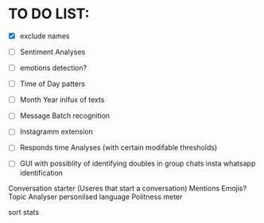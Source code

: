 

# TO DO LIST:

- [x] exclude names

- [ ] Sentiment Analyses
- [ ] emotions detection?
- [ ] Time of Day patters
- [ ] Month Year inlfux of texts
- [ ] Message Batch recognition
- [ ] Instagramm extension
- [ ]  Responds time Analyses (with certain modifable thresholds)

- [ ] GUI with possiblity of 
    identifying doubles in group chats
    insta whatsapp identification

Conversation starter (Useres that start a conversation)
Mentions 
Emojis?
Topic Analyser
personilsed language
Politness meter

sort stats
    
    

